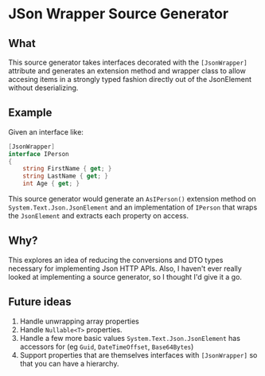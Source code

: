 # JSon Wrapper Source Generator

## What
This source generator takes interfaces decorated with the `[JsonWrapper]` attribute and generates an extension method 
and wrapper class to allow accesing items in a strongly typed fashion directly out of the JsonElement without 
deserializing.

## Example

Given an interface like: 

``` C#
[JsonWrapper]
interface IPerson
{
    string FirstName { get; }
    string LastName { get; }
    int Age { get; }
```

This source generator would generate an `AsIPerson()` extension method on `System.Text.Json.JsonElement` and an implementation of `IPerson` that wraps the `JsonElement` and extracts each property on access.

## Why?

This explores an idea of reducing the conversions and DTO types necessary for implementing Json HTTP APIs.  Also, I haven't ever really looked at implementing a source generator, so I thought I'd give it a go.

## Future ideas

1. Handle unwrapping array properties
2. Handle `Nullable<T>` properties.
3. Handle a few more basic values `System.Text.Json.JsonElement` has accessors for (eg `Guid`, `DateTimeOffset`, `Base64Bytes`)
4. Support properties that are themselves interfaces with `[JsonWrapper]` so that you can have a hierarchy.
